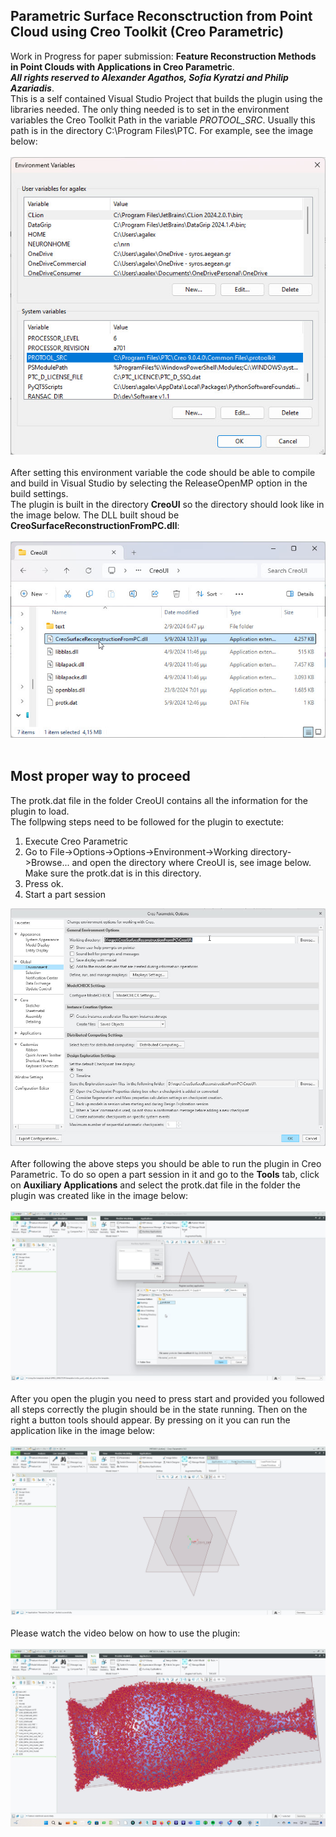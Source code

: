 ## Parametric Surface Reconsctruction from Point Cloud using Creo Toolkit (Creo Parametric)
Work in Progress for paper submission: **Feature Reconstruction Methods in Point Clouds with Applications in Creo Parametric**.<br>
***All rights reserved to Alexander Agathos, Sofia Kyratzi and Philip Azariadis***.<br>
This is a self contained Visual Studio Project that builds the plugin using the libraries needed. The only thing needed is to set in the environment variables the Creo Toolkit Path in the variable *PROTOOL_SRC*. Usually this path is in the directory C:\Program Files\PTC\. For example,  see the image below:<br><br>
![Environmental Variable](https://github.com/agalex1974/CreoSurfaceReconstructionFromPC/blob/main/ReadMeImages/2.jpg?raw=true)<br><br>
After setting this environment variable the code should be able to compile and build in Visual Studio by selecting the ReleaseOpenMP option in the build settings. <br>
The plugin is built in the directory **CreoUI** so the directory should look like in the image below. The DLL built shoud be **CreoSurfaceReconstructionFromPC.dll**:<br><br>
![DLL](https://github.com/agalex1974/CreoSurfaceReconstructionFromPC/blob/main/ReadMeImages/3.jpg?raw=true)<br><br>
## Most proper way to proceed
The protk.dat file in the folder CreoUI contains all the information for the plugin to load.<br>
The follpwing steps need to be followed for the plugin to exectute:<br>

 1. Execute Creo Parametric
 2. Go to File->Options->Options->Environment->Working directory->Browse... and open the directory where CreoUI is, see image below. Make sure the protk.dat is in this directory.
 3. Press ok.
 4. Start a part session

![Selecting Working Directory](https://github.com/agalex1974/CreoSurfaceReconstructionFromPC/blob/main/ReadMeImages/8.jpg?raw=true)
<br><br>
After following the above steps you should be able to run the plugin in Creo Parametric. To do so open a part session in it and go to the **Tools** tab, click on **Auxiliary Applications** and select the protk.dat file in the folder the plugin was created like in the image below:<br><br>
![enter image description here](https://github.com/agalex1974/CreoSurfaceReconstructionFromPC/blob/main/ReadMeImages/6.jpg?raw=true)
<br><br>
After you open the plugin you need to press start and provided you followed all steps correctly the plugin should be in the state running. Then on the right a button tools should appear. By pressing on it you can run the application like in the image below:<br><br>
![enter image description here](https://github.com/agalex1974/CreoSurfaceReconstructionFromPC/blob/main/ReadMeImages/7.jpg?raw=true)<br><br>
Please watch the video below on how to use the plugin:<br><br>
[![Watch the video](https://github.com/agalex1974/CreoSurfaceReconstructionFromPC/blob/main/ReadMeImages/sor.jpg?raw=true)](https://youtu.be/2iVubCjAmTw)


